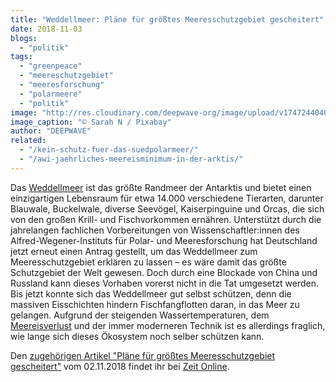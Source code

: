 ```yaml
---
title: "Weddellmeer: Pläne für größtes Meeresschutzgebiet gescheitert"
date: 2018-11-03
blogs: 
  - "politik"
tags: 
  - "greenpeace"
  - "meereschutzgebiet"
  - "meeresforschung"
  - "polarmeere"
  - "politik"
image: "http://res.cloudinary.com/deepwave-org/image/upload/v1747244040/deepwave.org/antarctica-4500429_1920.jpg"
image_caption: "© Sarah N / Pixabay"
author: "DEEPWAVE"
related: 
  - "/kein-schutz-fuer-das-suedpolarmeer/"
  - "/awi-jaehrliches-meereisminimum-in-der-arktis/"
---
```


Das [Weddellmeer](https://www.deepwave.org/kein-schutz-fuer-das-suedpolarmeer/) ist das größte Randmeer der Antarktis und bietet einen einzigartigen Lebensraum für etwa 14.000 verschiedene Tierarten, darunter Blauwale, Buckelwale, diverse Seevögel, Kaiserpinguine und Orcas, die sich von den großen Krill- und Fischvorkommen ernähren. Unterstützt durch die jahrelangen fachlichen Vorbereitungen von Wissenschaftler:innen des Alfred-Wegener-Instituts für Polar- und Meeresforschung hat Deutschland jetzt erneut einen Antrag gestellt, um das Weddellmeer zum Meeresschutzgebiet erklären zu lassen – es wäre damit das größte Schutzgebiet der Welt gewesen. Doch durch eine Blockade von China und Russland kann dieses Vorhaben vorerst nicht in die Tat umgesetzt werden. Bis jetzt konnte sich das Weddellmeer gut selbst schützen, denn die massiven Eisschichten hindern Fischfangflotten daran, in das Meer zu gelangen. Aufgrund der steigenden Wassertemperaturen, dem [Meereisverlust](https://www.deepwave.org/awi-jaehrliches-meereisminimum-in-der-arktis/) und der immer moderneren Technik ist es allerdings fraglich, wie lange sich dieses Ökosystem noch selber schützen kann.

Den [zugehörigen Artikel "Pläne für größtes Meeresschutzgebiet gescheitert"](https://www.zeit.de/wissen/umwelt/2018-11/antarktis-umweltschutz-meeresschutz-weddell-meer) vom 02.11.2018 findet ihr bei [Zeit Online](https://www.zeit.de/index).
